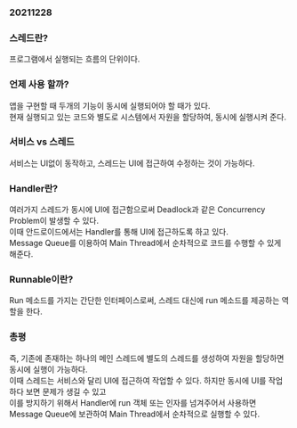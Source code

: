 ### 20211228  

### 스레드란?  
프로그램에서 실행되는 흐름의 단위이다.  

### 언제 사용 할까?  
앱을 구현할 때 두개의 기능이 동시에 실행되어야 할 때가 있다.  
현재 실행되고 있는 코드와 별도로 시스템에서 자원을 할당하여, 동시에 실행시켜 준다.  

### 서비스 vs 스레드  
서비스는 UI없이 동작하고, 스레드는 UI에 접근하여 수정하는 것이 가능하다.  

### Handler란?  
여러가지 스레드가 동시에 UI에 접근함으로써 Deadlock과 같은 Concurrency Problem이 발생할 수 있다.  
이때 안드로이드에서는 Handler를 통해 UI에 접근하도록 하고 있다.  
Message Queue를 이용하여 Main Thread에서 순차적으로 코드를 수행할 수 있게 해준다.  

### Runnable이란?  
Run 메소드를 가지는 간단한 인터페이스로써, 스레드 대신에 run 메소드를 제공하는 역할을 한다.  

### 총평  
즉, 기존에 존재하는 하나의 메인 스레드에 별도의 스레드를 생성하여 자원을 할당하면 동시에 실행이 가능하다.  
이때 스레드는 서비스와 달리 UI에 접근하여 작업할 수 있다. 하지만 동시에 UI를 작업하다 보면 문제가 생길 수 있고  
이를 방지하기 위해서 Handler에 run 객체 또는 인자를 넘겨주어서 사용하면 Message Queue에 보관하여 Main Thread에서 순차적으로 실행할 수 있다.

